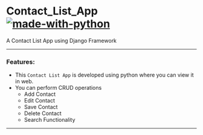 # Contact_List_App [![made-with-python](https://img.shields.io/badge/Made%20with-Python-1f425f.svg)](https://www.python.org/)
A Contact List App using Django Framework

--------------------------------------------------------
### Features:
* This `Contact List App` is developed using python where you can view it in web.
* You can perform CRUD operations
  * Add Contact
  * Edit Contact
  * Save Contact
  * Delete Contact
  * Search Functionality
----------------------------------------------------
